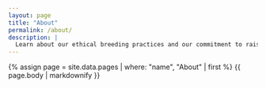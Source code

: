 ```yaml
---
layout: page
title: "About"
permalink: /about/
description: |
  Learn about our ethical breeding practices and our commitment to raising healthy, happy Mini Aussiedoodles with love and care in Davie, FL.
---
```


{% assign page = site.data.pages | where: "name", "About" | first %}
{{ page.body | markdownify }}
